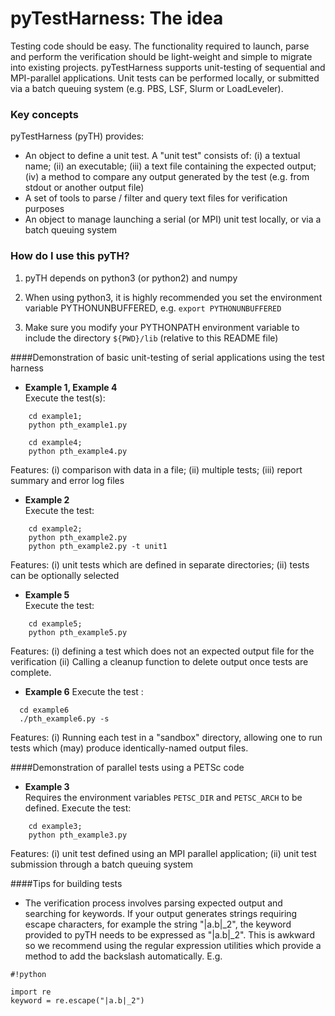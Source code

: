 # pyTestHarness: The idea #

Testing code should be easy. The functionality required to launch, parse and perform the verification should be light-weight and simple to migrate into existing projects. pyTestHarness supports unit-testing of sequential and MPI-parallel applications. Unit tests can be performed locally, or submitted via a batch queuing system (e.g. PBS, LSF, Slurm or LoadLeveler).

### Key concepts ###

pyTestHarness (pyTH) provides:

* An object to define a unit test. A "unit test" consists of: (i) a textual name; (ii) an executable; (iii) a text file containing the expected output; (iv) a method to compare any output generated by the test (e.g. from stdout or another output file)
* A set of tools to parse / filter and query text files for verification purposes
* An object to manage launching a serial (or MPI) unit test locally, or via a batch queuing system

### How do I use this pyTH? ###

1. pyTH depends on python3 (or python2) and numpy

2. When using python3, it is highly recommended you set the environment variable PYTHONUNBUFFERED, e.g.
```export PYTHONUNBUFFERED```

3. Make sure you modify your PYTHONPATH environment variable to include the directory ```${PWD}/lib``` (relative to this README file)

####Demonstration of basic unit-testing of serial applications using the test harness 


*	**Example 1, Example 4**  
Execute the test(s): 

```
	cd example1;
	python pth_example1.py
```
```
	cd example4;
	python pth_example4.py
```
Features: (i) comparison with data in a file;
(ii) multiple tests;
(iii) report summary and error log files 

*	**Example 2**  
Execute the test: 

```
	cd example2;
	python pth_example2.py
	python pth_example2.py -t unit1
```  
Features:  (i) unit tests which are defined in separate directories;
(ii) tests can be optionally selected

* **Example 5**  
Execute the test: 

```
	cd example5;
	python pth_example5.py
```  
Features: (i) defining a test which does not an expected output file for the verification (ii) Calling a cleanup function to delete output once tests are complete.

* **Example 6**
Execute the test :
```
  cd example6
  ./pth_example6.py -s
```
Features: (i) Running each test in a "sandbox" directory, allowing one to run tests which (may) produce identically-named output files.



####Demonstration of parallel tests using a PETSc code 

* **Example 3**  
Requires the environment variables ```PETSC_DIR``` and ```PETSC_ARCH``` to be defined. Execute the test:  

```
	cd example3;
	python pth_example3.py
```  
Features: (i) unit test defined using an MPI parallel application; 
(ii) unit test submission through a batch queuing system

####Tips for building tests

* The verification process involves parsing expected output and searching for keywords. If your output generates strings requiring escape characters, for example the string "|a.b|_2", the keyword provided to pyTH needs to be expressed as "\|a.b\|\_2". This is awkward so we recommend using the regular expression utilities which provide a method to add the backslash automatically. E.g.
```
#!python

import re
keyword = re.escape("|a.b|_2")
```

